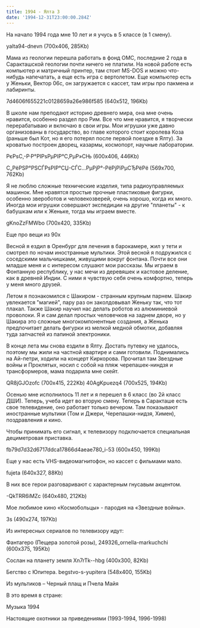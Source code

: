 ```yaml
---
title: 1994 - Ялта 3
date: '1994-12-31T23:00:00.284Z'
---
```


На начало 1994 года мне 10 лет и я учусь в 5 классе (в 1 смену).

yalta94-dnevn (700x406, 285Kb)

Мама из геологии перешла работать в фонд ОМС, последние 2 года в Саракташской геологии почти ничего не платили. На новой работе есть компьютер и матричный принтер, там стоит MS-DOS и можно что-нибудь напечатать, а еще есть игра с вертолетом. Еще компьютер есть у Женьки, Вектор 06с, он загружается с кассет, там игры про пакмена и лабиринты.

7d4606f655221c0128659a26e986f585 (640x512, 196Kb)

В школе нам преподают историю древнего мира, она мне очень нравится, особенно раздел про Рим. Все что мне нравится, я творчески перерабатываю и включаю в свои игры. Мои игрушки уже давно организованы в государство, во главе которого стоит королева Коза (раньше был Кот, но я его потерял после первой поездке в Ялту). За кроватью построен дворец, казармы, космопорт, научные лаборатории.

РєРѕС‚-Р·Р°РІРѕРµРІР°С‚РµР»СЊ (600x406, 446Kb)

С„РёРЅР°РЅСЃРѕРІР°СЏ-СЃС…РµРјР°-РёРјРїРµСЂРёРё (569x700, 762Kb)

Я не люблю сложные технические изделия, типа радиоуправляемых машинок. Мне нравятся простые прочные пластиковые фигурки, особенно звероботов и человекозверей, очень хорошо, когда их много. Иногда мои игрушки совершают экспедиции на другие "планеты" - к бабушкам или к Женьке, тогда мы играем вместе.

gKnoZzFMWbo (700x420, 335Kb)

Еще про вещи из 90х

Весной я ездил в Оренбург для лечения в барокамере, жил у тети и смотрел по ночам иностранные мультики. Этой весной я подружился с соседскими мальчишками, живущими вокруг фонтана. Почти все они младше меня и с интересом слушают мои рассказы. Мы играем в Фонтанную республику, у нас мечи из деревяшек и кастовое деление, как в древней Индии. С ними я чувствую себя очень комфортно, теперь у меня много друзей.

Летом я познакомился с Шакиром - странным крупным парнем. Шакир увлекается "магией", пару раз он заколдовывал Женьку так, что тот плакал. Также Шакир научил нас делать роботов из алюминиевой проволоки. Я и сам делал простых человечков на заднем дворе, но у Шакира это сложные многокомпонентные создания, а Женька предпочитает делать фигурки из мелкой медной обмотки, добавляя туда запчастей из папиной электроники.

В конце лета мы снова ездили в Ялту. Достать путевку не удалось, поэтому мы жили на частной квартире и сами готовили. Поднимались на Ай-петри, ходили на концерт Киркорова. Прочитал там Звездные войны и Проклятых, носил с собой на пляж черепашек-ниндзя и трансформеров, мама подарила мне скейт.

QR8jGJOzofc (700x415, 222Kb) 40AgKpuezq4 (700x525, 194Kb)

Осенью мне исполнилось 11 лет и я перешел в 6 класс (во 2й класс ДШИ). Теперь, учеба идет во вторую смену.
Теперь в Саракташе есть свое телевидение, оно работает только вечером. Там показывают иностранные мультики (Том и Джери, Черепашки-нидзя, Химен), поздравления и кино.




Чтобы принимать его сигнал, к телевизору подключается специальная дециметровая приставка.

fb79d7d32d6717ddca17866d4aeae780_i-53 (600x450, 199Kb)

Еще у нас есть VHS-видеомагнитофон, но кассет с фильмами мало.

fujeta (640x327, 88Kb)

В них все герои разговаривают с характерным гнусавым акцентом.


-QkTRR6iMZc (640x480, 212Kb)

Мое любимое кино «Космобольцы» - пародия на «Звездные войны».

3s (490x274, 197Kb)

Из интересных сериалов по телевизору идут:

Фантагеро (Пещера золотой розы),
249326_ornella-markuchchi (600x375, 195Kb)

Сослан на планету земля
Xn7rTk--hbg (400x300, 82Kb)

Бегство с Юпитера.
begstvo-s-yupitera (548x400, 155Kb)

Из мультиков – Черный плащ и Пчела Майя


В это время в стране:



Музыка 1994


Настоящие охотники за приведениями (1993-1994, 1996-1998)


